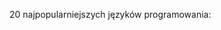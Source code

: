20 najpopularniejszych języków programowania:
[](/wp-content/themes/tiobe/tiobe-index/images/Python.png)

[](/wp-content/themes/tiobe/tiobe-index/images/C.png)

[](/wp-content/themes/tiobe/tiobe-index/images/C__.png)

[](/wp-content/themes/tiobe/tiobe-index/images/Java.png)

[](/wp-content/themes/tiobe/tiobe-index/images/C_.png)

[](/wp-content/themes/tiobe/tpci/images/up.png)

[](/wp-content/themes/tiobe/tpci/images/up.png)

[](/wp-content/themes/tiobe/tpci/images/up.png)

[](/wp-content/themes/tiobe/tpci/images/down.png)

[](/wp-content/themes/tiobe/tiobe-index/images/PHP.png)

[](/wp-content/themes/tiobe/tpci/images/upup.png)

[](/wp-content/themes/tiobe/tpci/images/up.png)

[](/wp-content/themes/tiobe/tiobe-index/images/MATLAB.png)

[](/wp-content/themes/tiobe/tpci/images/downdown.png)

[](/wp-content/themes/tiobe/tpci/images/up.png)

[](/wp-content/themes/tiobe/tpci/images/down.png)

[](/wp-content/themes/tiobe/tpci/images/upup.png)

[](/wp-content/themes/tiobe/tpci/images/up.png)

[](/wp-content/themes/tiobe/tpci/images/upup.png)

[](/wp-content/themes/tiobe/tpci/images/downdown.png)
